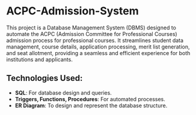 # ACPC-Admission-System
This project is a Database Management System (DBMS) designed to automate the ACPC (Admission Committee for Professional Courses) admission process for professional courses. It streamlines student data management, course details, application processing, merit list generation, and seat allotment, providing a seamless and efficient experience for both institutions and applicants.

## Technologies Used:
- **SQL**: For database design and queries.
- **Triggers, Functions, Procedures**: For automated processes.
- **ER Diagram**: To design and represent the database structure.   
